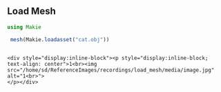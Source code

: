 ## Load Mesh

```julia
using Makie

 mesh(Makie.loadasset("cat.obj"))


```
```@raw html

<div style="display:inline-block"><p style="display:inline-block; text-align: center">1<br><img src="/home/sd/ReferenceImages/recordings/load_mesh/media/image.jpg" alt="1<br>">
</p></div>
```
